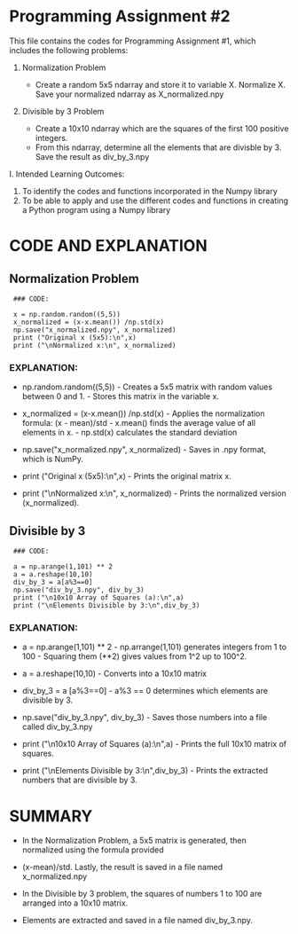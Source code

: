 # Programming Assignment #2
This file contains the codes for Programming Assignment #1, which includes the following problems:
1. Normalization Problem
   - Create a random 5x5 ndarray and store it to variable X. Normalize X. Save your normalized ndarray as X_normalized.npy
   
2. Divisible by 3 Problem
   - Create a 10x10 ndarray which are the squares of the first 100 positive integers.
   - From this ndarray, determine all the elements that are divisble by 3. Save the result as div_by_3.npy

I. Intended Learning Outcomes:
1. To identify the codes and functions incorporated in the Numpy library
2. To be able to apply and use the different codes and functions in creating a Python program using a
Numpy library

# CODE AND EXPLANATION

## Normalization Problem
 
     ### CODE:
  
     x = np.random.random((5,5)) 
     x_normalized = (x-x.mean()) /np.std(x)
     np.save("x_normalized.npy", x_normalized)
     print ("Original x (5x5):\n",x)
     print ("\nNormalized x:\n", x_normalized)

  ### EXPLANATION:
  
  - np.random.random((5,5)) - Creates a 5x5 matrix with random values between 0 and 1. 
                          - Stores this matrix in the variable x.

  - x_normalized = (x-x.mean()) /np.std(x) - Applies the normalization formula: (x - mean)/std
                                         - x.mean() finds the average value of all elements in x.
                                         - np.std(x) calculates the standard deviation 

  - np.save("x_normalized.npy", x_normalized) - Saves in .npy format, which is NumPy.

  - print ("Original x (5x5):\n",x) - Prints the original matrix x.
  
  - print ("\nNormalized x:\n", x_normalized) - Prints the normalized version (x_normalized).

## Divisible by 3
     
     ### CODE:
     
     a = np.arange(1,101) ** 2
     a = a.reshape(10,10)
     div_by_3 = a[a%3==0]
     np.save("div_by_3.npy", div_by_3)
     print ("\n10x10 Array of Squares (a):\n",a)
     print ("\nElements Divisible by 3:\n",div_by_3)

   ### EXPLANATION:
     
   - a = np.arange(1,101) ** 2 - np.arrange(1,101) generates integers from 1 to 100
                               - Squaring them (**2) gives values from 1^2 up to 100^2.

   - a = a.reshape(10,10) - Converts into a 10x10 matrix

   - div_by_3 = a [a%3==0] - a%3 == 0 determines which elements are divisible by 3.

   - np.save("div_by_3.npy", div_by_3) - Saves those numbers into a file called div_by_3.npy
    
   - print ("\n10x10 Array of Squares (a):\n",a) - Prints the full 10x10 matrix of squares.
     
   - print ("\nElements Divisible by 3:\n",div_by_3) - Prints the extracted numbers that are divisible by 3.
     
  # SUMMARY

  - In the Normalization Problem, a 5x5 matrix is generated, then normalized using the formula provided
  - (x-mean)/std. Lastly, the result is saved in a file named x_normalized.npy

  - In the Divisible by 3 problem, the squares of numbers 1 to 100 are arranged into a 10x10 matrix.
  - Elements are extracted and saved in a file named div_by_3.npy.

